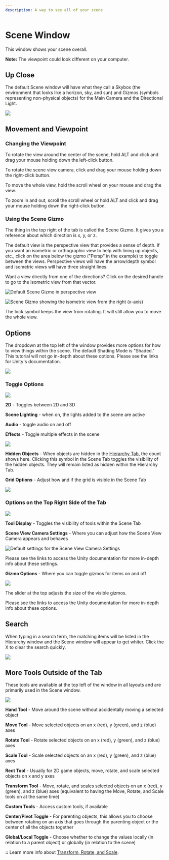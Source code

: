 ```yaml
---
description: A way to see all of your scene
---
```


# Scene Window

This window shows your scene overall.

**Note:** The viewpoint could look different on your computer.

## Up Close

The default Scene window will have what they call a Skybox \(the environment that looks like a horizon, sky, and sun\) and Gizmos \(symbols representing non-physical objects\) for the Main Camera and the Directional Light.

![](../../.gitbook/assets/image%20%28106%29.png)

## Movement and Viewpoint

### Changing the Viewpoint

To rotate the view around the center of the scene, hold ALT and click and drag your mouse holding down the left-click button.

To rotate the scene view camera, click and drag your mouse holding down the right-click button.

To move the whole view, hold the scroll wheel on your mouse and drag the view.

To zoom in and out, scroll the scroll wheel or hold ALT and click and drag your mouse holding down the right-click button.

### Using the Scene Gizmo

The thing in the top right of the tab is called the Scene Gizmo. It gives you a reference about which direction is x, y, or z.

The default view is the perspective view that provides a sense of depth. If you want an isometric or orthographic view to help with lining up objects, etc., click on the area below the gizmo \("Persp" in the example\) to toggle between the views. Perspective views will have the arrow/depth symbol and isometric views will have three straight lines.

Want a view directly from one of the directions? Click on the desired handle to go to the isometric view from that vector.

![Default Scene Gizmo in perspective view](../../.gitbook/assets/image%20%2842%29.png)

![Scene Gizmo showing the isometric view from the right \(x-axis\)](../../.gitbook/assets/image%20%2822%29.png)

The lock symbol keeps the view from rotating. It will still allow you to move the whole view.

## Options

The dropdown at the top left of the window provides more options for how to view things within the scene. The default Shading Mode is "Shaded." This tutorial will not go in-depth about these options. Please see the links for Unity's documentation.

![](../../.gitbook/assets/image%20%2838%29.png)

### Toggle Options

![](../../.gitbook/assets/image%20%2867%29.png)

**2D** - Toggles between 2D and 3D

**Scene Lighting** - when on, the lights added to the scene are active

**Audio** - toggle audio on and off

**Effects** - Toggle multiple effects in the scene

![](../../.gitbook/assets/image%20%2851%29.png)

**Hidden Objects** - When objects are hidden in the [Hierarchy Tab](hierarchy-tab.md), the count shows here. Clicking this symbol in the Scene Tab toggles the visibility of the hidden objects. They will remain listed as hidden within the Hierarchy Tab.

**Grid Options** - Adjust how and if the grid is visible in the Scene Tab

![](../../.gitbook/assets/image%20%2892%29.png)

### Options on the Top Right Side of the Tab

![](../../.gitbook/assets/image%20%2858%29.png)

**Tool Display** - Toggles the visibility of tools within the Scene Tab

**Scene View Camera Settings** - Where you can adjust how the Scene View Camera appears and behaves

![Default settings for the Scene View Camera Settings](../../.gitbook/assets/image%20%2837%29.png)

Please see the links to access the Unity documentation for more in-depth info about these settings.

**Gizmo Options** - Where you can toggle gizmos for items on and off

![](../../.gitbook/assets/image%20%28109%29.png)

The slider at the top adjusts the size of the visible gizmos. 

Please see the links to access the Unity documentation for more in-depth info about these options.

## Search

When typing in a search term, the matching items will be listed in the Hierarchy window and the Scene window will appear to get whiter. Click the X to clear the search quickly.

![](../../.gitbook/assets/image%20%2849%29.png)

## More Tools Outside of the Tab

These tools are available at the top left of the window in all layouts and are primarily used in the Scene window.

![](../../.gitbook/assets/image%20%28138%29.png)

**Hand Tool** - Move around the scene without accidentally moving a selected object

**Move Tool** - Move selected objects on an x \(red\), y \(green\), and z \(blue\) axes

**Rotate Tool** - Rotate selected objects on an x \(red\), y \(green\), and z \(blue\) axes

**Scale Tool** - Scale selected objects on an x \(red\), y \(green\), and z \(blue\) axes

**Rect Tool** - Usually for 2D game objects, move, rotate, and scale selected objects on x and y axes

**Transform Tool** - Move, rotate, and scales selected objects on an x \(red\), y \(green\), and z \(blue\) axes \(equivalent to having the Move, Rotate, and Scale tools on at the same time\)

**Custom Tools** - Access custom tools, if available

**Center/Pivot Toggle** - For parenting objects, this allows you to choose between rotating on an axis that goes through the parenting object or the center of all the objects together

**Global/Local Toggle** - Choose whether to change the values locally \(in relation to a parent object\) or globally \(in relation to the scene\)

**::** Learn more info about [Transform, Rotate, and Scale](../../translate-rotate-and-scale/intro-to-transforms.md).

